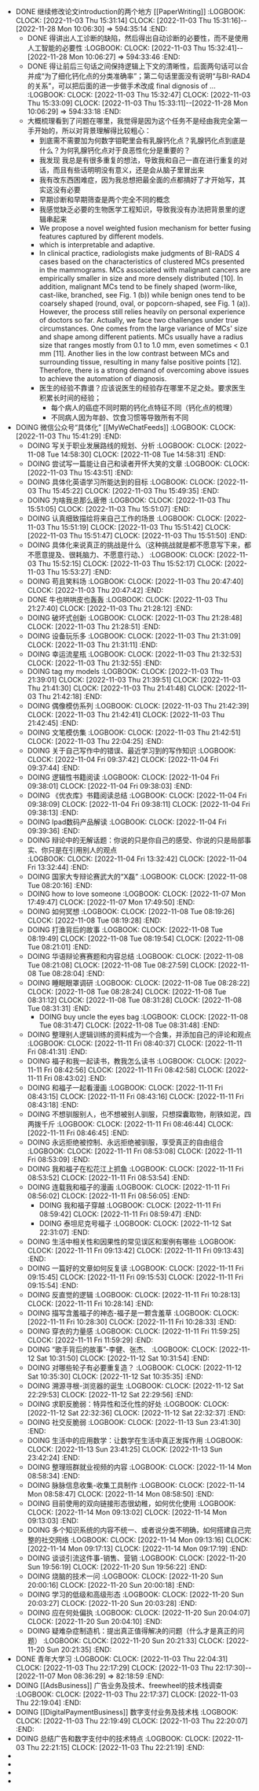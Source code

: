 - DONE 继续修改论文introduction的两个地方 [[PaperWriting]]
  :LOGBOOK:
  CLOCK: [2022-11-03 Thu 15:31:14]
  CLOCK: [2022-11-03 Thu 15:31:16]--[2022-11-28 Mon 10:06:30] =>  594:35:14
  :END:
	- DONE 得讲出人工诊断的缺陷，然后得出自动诊断的必要性，而不是使用人工智能的必要性
	  :LOGBOOK:
	  CLOCK: [2022-11-03 Thu 15:32:41]--[2022-11-28 Mon 10:06:27] =>  594:33:46
	  :END:
	- DONE 得让前后三句话之间保持逻辑上下文的清晰性，后面两句话可以合并成“为了细化钙化点的分类准确率”；第二句话里面没有说明“与BI-RAD4的关系”，可以把后面的进一步做手术改成 final dignosis of ...
	  :LOGBOOK:
	  CLOCK: [2022-11-03 Thu 15:32:47]
	  CLOCK: [2022-11-03 Thu 15:33:09]
	  CLOCK: [2022-11-03 Thu 15:33:11]--[2022-11-28 Mon 10:06:29] =>  594:33:18
	  :END:
	- 大概梳理看到了问题在哪里，我觉得是因为这个任务不是经由我完全第一手开始的，所以对背景理解得比较粗心：
		- 到底需不需要加为何数字钼靶里会有乳腺钙化点？乳腺钙化点到底是什么？为何乳腺钙化点对于良恶性化分是重要的？
		- 我发现 我总是有很多重复的想法，导致我和自己一直在进行重复的对话，而且有些话明明没有意义，还是会从脑子里冒出来
		- 我有改东西困难症，因为我总想把最全面的点都搞好了才开始写，其实这没有必要
		- 早期诊断和早期筛查是两个完全不同的概念
		- 我感觉缺乏必要的生物医学工程知识，导致我没有办法把背景里的逻辑串起来
		- We propose a novel weighted fusion mechanism for better fusing features captured by different models.
		- which is interpretable and adaptive.
		- In clinical practice, radiologists make judgments of BI-RADS 4 cases based on the characteristics of clustered MCs presented in the mammograms. MCs associated with malignant cancers are empirically smaller in size and more densely distributed [10]. In addition, malignant MCs tend to be finely shaped (worm-like, cast-like, branched, see Fig. 1 (b)) while benign ones tend to be coarsely shaped (round, oval, or popcorn-shaped, see Fig. 1 (a)). However, the process still relies heavily on personal experience of doctors so far. Actually, we face two challenges under true circumstances. One comes from the large variance of MCs' size and shape among different patients. MCs usually have a radius size that ranges mostly from 0.1 to 1.0 mm, even sometimes $<$ 0.1 mm [11]. Another lies in the low contrast between MCs and surrounding tissue, resulting in many false positive points [12]. Therefore, there is a strong demand of overcoming above issues to achieve the automation of diagnosis.
		- 医生的经验不靠谱？应该说医生的经验存在哪里不足之处。要求医生积累长时间的经验；
			- 每个病人的癌症不同时期的钙化点特征不同（钙化点的梳理）
			- 不同病人因为年龄、饮食习惯等导致所有不同
- DOING 微信公众号“具体化” [[MyWeChatFeeds]]
  :LOGBOOK:
  CLOCK: [2022-11-03 Thu 15:41:29]
  :END:
	- DOING 写关于职业发展路线的规划、分析
	  :LOGBOOK:
	  CLOCK: [2022-11-08 Tue 14:58:30]
	  CLOCK: [2022-11-08 Tue 14:58:31]
	  :END:
	- DOING 尝试写一篇能让自己和读者开怀大笑的文章
	  :LOGBOOK:
	  CLOCK: [2022-11-03 Thu 15:43:51]
	  :END:
	- DOING  具体化英语学习所能达到的目标
	  :LOGBOOK:
	  CLOCK: [2022-11-03 Thu 15:45:22]
	  CLOCK: [2022-11-03 Thu 15:49:35]
	  :END:
	- DOING 为啥我总那么疲倦
	  :LOGBOOK:
	  CLOCK: [2022-11-03 Thu 15:51:05]
	  CLOCK: [2022-11-03 Thu 15:51:07]
	  :END:
	- DOING 认真细致描绘将来自己工作的场景
	  :LOGBOOK:
	  CLOCK: [2022-11-03 Thu 15:51:19]
	  CLOCK: [2022-11-03 Thu 15:51:42]
	  CLOCK: [2022-11-03 Thu 15:51:47]
	  CLOCK: [2022-11-03 Thu 15:51:50]
	  :END:
	- DOING  具体化来说真正的挑战是什么（这种挑战就是都不愿意写下来，都不愿意提及、很耗脑力、不愿意行动、）
	  :LOGBOOK:
	  CLOCK: [2022-11-03 Thu 15:52:15]
	  CLOCK: [2022-11-03 Thu 15:52:17]
	  CLOCK: [2022-11-03 Thu 15:53:27]
	  :END:
	- DOING 苟且笑料场
	  :LOGBOOK:
	  CLOCK: [2022-11-03 Thu 20:47:40]
	  CLOCK: [2022-11-03 Thu 20:47:42]
	  :END:
	- DONE  牛也哄哄皮也轰轰
	  :LOGBOOK:
	  CLOCK: [2022-11-03 Thu 21:27:40]
	  CLOCK: [2022-11-03 Thu 21:28:12]
	  :END:
	- DOING 破坏式创新
	  :LOGBOOK:
	  CLOCK: [2022-11-03 Thu 21:28:48]
	  CLOCK: [2022-11-03 Thu 21:28:51]
	  :END:
	- DOING 设备玩乐多
	  :LOGBOOK:
	  CLOCK: [2022-11-03 Thu 21:31:09]
	  CLOCK: [2022-11-03 Thu 21:31:11]
	  :END:
	- DOING 幸运流星瓶
	  :LOGBOOK:
	  CLOCK: [2022-11-03 Thu 21:32:53]
	  CLOCK: [2022-11-03 Thu 21:32:55]
	  :END:
	- DOING  tag my models 
	  :LOGBOOK:
	  CLOCK: [2022-11-03 Thu 21:39:01]
	  CLOCK: [2022-11-03 Thu 21:39:51]
	  CLOCK: [2022-11-03 Thu 21:41:30]
	  CLOCK: [2022-11-03 Thu 21:41:48]
	  CLOCK: [2022-11-03 Thu 21:42:18]
	  :END:
	- DOING 偶像模仿系列
	  :LOGBOOK:
	  CLOCK: [2022-11-03 Thu 21:42:39]
	  CLOCK: [2022-11-03 Thu 21:42:41]
	  CLOCK: [2022-11-03 Thu 21:42:45]
	  :END:
	- DOING  文笔模仿集
	  :LOGBOOK:
	  CLOCK: [2022-11-03 Thu 21:42:51]
	  CLOCK: [2022-11-03 Thu 22:04:25]
	  :END:
	- DOING 关于自己写作中的错误、最近学习到的写作知识
	  :LOGBOOK:
	  CLOCK: [2022-11-04 Fri 09:37:42]
	  CLOCK: [2022-11-04 Fri 09:37:44]
	  :END:
	- DOING  逻辑性书籍阅读
	  :LOGBOOK:
	  CLOCK: [2022-11-04 Fri 09:38:01]
	  CLOCK: [2022-11-04 Fri 09:38:03]
	  :END:
	- DOING 《优衣库》书籍阅读总结
	  :LOGBOOK:
	  CLOCK: [2022-11-04 Fri 09:38:09]
	  CLOCK: [2022-11-04 Fri 09:38:11]
	  CLOCK: [2022-11-04 Fri 09:38:13]
	  :END:
	- DOING Ipad数码产品解读
	  :LOGBOOK:
	  CLOCK: [2022-11-04 Fri 09:39:36]
	  :END:
	- DOING 辩论中的无解话题：你说的只是你自己的感受、你说的只是局部事实、你只是在引用别人的观点   
	  :LOGBOOK:
	  CLOCK: [2022-11-04 Fri 13:32:42]
	  CLOCK: [2022-11-04 Fri 13:32:44]
	  :END:
	- DOING 国家大专辩论赛武大的“X磊”
	  :LOGBOOK:
	  CLOCK: [2022-11-08 Tue 08:20:16]
	  :END:
	- DOING how to love someone
	  :LOGBOOK:
	  CLOCK: [2022-11-07 Mon 17:49:47]
	  CLOCK: [2022-11-07 Mon 17:49:50]
	  :END:
	- DOING 如何冥想
	  :LOGBOOK:
	  CLOCK: [2022-11-08 Tue 08:19:26]
	  CLOCK: [2022-11-08 Tue 08:19:28]
	  :END:
	- DOING 打渔背后的故事
	  :LOGBOOK:
	  CLOCK: [2022-11-08 Tue 08:19:49]
	  CLOCK: [2022-11-08 Tue 08:19:54]
	  CLOCK: [2022-11-08 Tue 08:21:01]
	  :END:
	- DOING 华语辩论赛赛题和内容总结
	  :LOGBOOK:
	  CLOCK: [2022-11-08 Tue 08:21:08]
	  CLOCK: [2022-11-08 Tue 08:27:59]
	  CLOCK: [2022-11-08 Tue 08:28:04]
	  :END:
	- DOING  睡眠眼罩调研
	  :LOGBOOK:
	  CLOCK: [2022-11-08 Tue 08:28:22]
	  CLOCK: [2022-11-08 Tue 08:28:24]
	  CLOCK: [2022-11-08 Tue 08:31:12]
	  CLOCK: [2022-11-08 Tue 08:31:28]
	  CLOCK: [2022-11-08 Tue 08:31:31]
	  :END:
		- DOING buy uncle the eyes bag
		  :LOGBOOK:
		  CLOCK: [2022-11-08 Tue 08:31:47]
		  CLOCK: [2022-11-08 Tue 08:31:48]
		  :END:
	- DOING  整理别人逻辑训练的资料成为一个合集，并添加自己的评论和观点
	  :LOGBOOK:
	  CLOCK: [2022-11-11 Fri 08:40:37]
	  CLOCK: [2022-11-11 Fri 08:41:31]
	  :END:
	- DOING 福子和我一起读书，教我怎么读书
	  :LOGBOOK:
	  CLOCK: [2022-11-11 Fri 08:42:56]
	  CLOCK: [2022-11-11 Fri 08:42:58]
	  CLOCK: [2022-11-11 Fri 08:43:02]
	  :END:
	- DOING 和福子一起看漫画
	  :LOGBOOK:
	  CLOCK: [2022-11-11 Fri 08:43:15]
	  CLOCK: [2022-11-11 Fri 08:43:16]
	  CLOCK: [2022-11-11 Fri 08:43:18]
	  :END:
	- DOING 不想驯服别人，也不想被别人驯服，只想探囊取物，削铁如泥，四两拨千斤
	  :LOGBOOK:
	  CLOCK: [2022-11-11 Fri 08:46:44]
	  CLOCK: [2022-11-11 Fri 08:46:45]
	  :END:
	- DOING 永远拒绝被控制、永远拒绝被驯服，享受真正的自由组合
	  :LOGBOOK:
	  CLOCK: [2022-11-11 Fri 08:53:08]
	  CLOCK: [2022-11-11 Fri 08:53:09]
	  :END:
	- DOING 我和福子在松花江上抓鱼
	  :LOGBOOK:
	  CLOCK: [2022-11-11 Fri 08:53:52]
	  CLOCK: [2022-11-11 Fri 08:53:54]
	  :END:
	- DOING 连载我和福子的漫画
	  :LOGBOOK:
	  CLOCK: [2022-11-11 Fri 08:56:02]
	  CLOCK: [2022-11-11 Fri 08:56:05]
	  :END:
		- DOING 我和福子穿越
		  :LOGBOOK:
		  CLOCK: [2022-11-11 Fri 08:59:42]
		  CLOCK: [2022-11-11 Fri 08:59:47]
		  :END:
		- DOING 泰坦尼克号福子
		  :LOGBOOK:
		  CLOCK: [2022-11-12 Sat 22:31:07]
		  :END:
	- DOING 生活中相关性和因果性的常见误区和案例有哪些
	  :LOGBOOK:
	  CLOCK: [2022-11-11 Fri 09:13:42]
	  CLOCK: [2022-11-11 Fri 09:13:43]
	  :END:
	- DOING 一篇好的文章如何反复读
	  :LOGBOOK:
	  CLOCK: [2022-11-11 Fri 09:15:45]
	  CLOCK: [2022-11-11 Fri 09:15:53]
	  CLOCK: [2022-11-11 Fri 09:15:54]
	  :END:
	- DOING 反直觉的逻辑
	  :LOGBOOK:
	  CLOCK: [2022-11-11 Fri 10:28:13]
	  CLOCK: [2022-11-11 Fri 10:28:14]
	  :END:
	- DOING 描写含羞福子的神态-福子是一颗含羞草
	  :LOGBOOK:
	  CLOCK: [2022-11-11 Fri 10:28:30]
	  CLOCK: [2022-11-11 Fri 10:28:33]
	  :END:
	- DOING 穿衣的力量感
	  :LOGBOOK:
	  CLOCK: [2022-11-11 Fri 11:59:25]
	  CLOCK: [2022-11-11 Fri 11:59:29]
	  :END:
	- DOING “歌手背后的故事”-李健、张杰、
	  :LOGBOOK:
	  CLOCK: [2022-11-12 Sat 10:31:50]
	  CLOCK: [2022-11-12 Sat 10:31:54]
	  :END:
	- DOING 对哪些轮子有必要重复造？
	  :LOGBOOK:
	  CLOCK: [2022-11-12 Sat 10:35:30]
	  CLOCK: [2022-11-12 Sat 10:35:35]
	  :END:
	- DOING  溯源寻根-浏览器的诞生
	  :LOGBOOK:
	  CLOCK: [2022-11-12 Sat 22:29:53]
	  CLOCK: [2022-11-12 Sat 22:29:56]
	  :END:
	- DOING 求职反脆弱：特异性和泛化性的好处
	  :LOGBOOK:
	  CLOCK: [2022-11-12 Sat 22:32:36]
	  CLOCK: [2022-11-12 Sat 22:32:37]
	  :END:
	- DOING 社交反脆弱
	  :LOGBOOK:
	  CLOCK: [2022-11-13 Sun 23:41:30]
	  :END:
	- DOING  生活中的应用数学：让数学在生活中真正发挥作用
	  :LOGBOOK:
	  CLOCK: [2022-11-13 Sun 23:41:25]
	  CLOCK: [2022-11-13 Sun 23:42:24]
	  :END:
	- DOING  整理班群就业视频的内容
	  :LOGBOOK:
	  CLOCK: [2022-11-14 Mon 08:58:34]
	  :END:
	- DOING 脉脉信息收集-收集工具制作
	  :LOGBOOK:
	  CLOCK: [2022-11-14 Mon 08:58:47]
	  CLOCK: [2022-11-14 Mon 08:58:50]
	  :END:
	- DOING 目前使用的双向链接形态很幼稚，如何优化使用
	  :LOGBOOK:
	  CLOCK: [2022-11-14 Mon 09:13:02]
	  CLOCK: [2022-11-14 Mon 09:13:03]
	  :END:
	- DOING 多个知识系统的内容不统一、或者说分类不明确，如何搭建自己完整的社交网络
	  :LOGBOOK:
	  CLOCK: [2022-11-14 Mon 09:13:16]
	  CLOCK: [2022-11-14 Mon 09:17:13]
	  CLOCK: [2022-11-14 Mon 09:17:19]
	  :END:
	- DOING 谈谈引流这件事-销售、营销
	  :LOGBOOK:
	  CLOCK: [2022-11-20 Sun 19:56:19]
	  CLOCK: [2022-11-20 Sun 19:56:22]
	  :END:
	- DOING  烧脑的技术一问
	  :LOGBOOK:
	  CLOCK: [2022-11-20 Sun 20:00:16]
	  CLOCK: [2022-11-20 Sun 20:00:18]
	  :END:
	- DOING 学习的低级和高级形态
	  :LOGBOOK:
	  CLOCK: [2022-11-20 Sun 20:03:27]
	  CLOCK: [2022-11-20 Sun 20:03:28]
	  :END:
	- DOING 应在何处偏执
	  :LOGBOOK:
	  CLOCK: [2022-11-20 Sun 20:04:07]
	  CLOCK: [2022-11-20 Sun 20:04:10]
	  :END:
	- DOING 疑难杂症制造机：提出真正值得解决的问题（什么才是真正的问题）
	  :LOGBOOK:
	  CLOCK: [2022-11-20 Sun 20:21:33]
	  CLOCK: [2022-11-20 Sun 20:21:35]
	  :END:
- DONE 青年大学习
  :LOGBOOK:
  CLOCK: [2022-11-03 Thu 22:04:31]
  CLOCK: [2022-11-03 Thu 22:17:29]
  CLOCK: [2022-11-03 Thu 22:17:30]--[2022-11-07 Mon 08:36:29] =>  82:18:59
  :END:
- DOING [[AdsBusiness]] 广告业务及技术、freewheel的技术栈调查
  :LOGBOOK:
  CLOCK: [2022-11-03 Thu 22:17:37]
  CLOCK: [2022-11-03 Thu 22:19:04]
  :END:
- DOING [[DigitalPaymentBusiness]] 数字支付业务及技术栈
  :LOGBOOK:
  CLOCK: [2022-11-03 Thu 22:19:49]
  CLOCK: [2022-11-03 Thu 22:20:07]
  :END:
- DOING 总结广告和数字支付中的技术特点
  :LOGBOOK:
  CLOCK: [2022-11-03 Thu 22:21:15]
  CLOCK: [2022-11-03 Thu 22:21:19]
  :END:
-
-
-
-